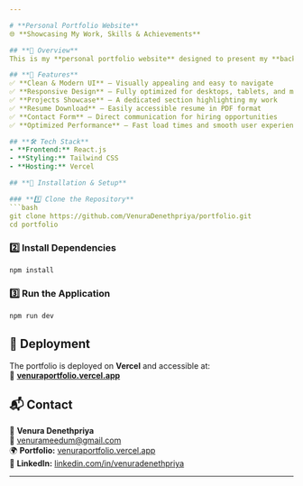 ```yaml
---

# **Personal Portfolio Website**  
🌐 **Showcasing My Work, Skills & Achievements**  

## **📌 Overview**  
This is my **personal portfolio website** designed to present my **background, education, projects, and technical skills** in a structured and visually appealing way. The site includes options for **contacting me and downloading my résumé**, providing a seamless experience for potential employers and collaborators.  

## **🔹 Features**  
✅ **Clean & Modern UI** – Visually appealing and easy to navigate  
✅ **Responsive Design** – Fully optimized for desktops, tablets, and mobile devices  
✅ **Projects Showcase** – A dedicated section highlighting my work  
✅ **Resume Download** – Easily accessible resume in PDF format  
✅ **Contact Form** – Direct communication for hiring opportunities  
✅ **Optimized Performance** – Fast load times and smooth user experience  

## **🛠️ Tech Stack**  
- **Frontend:** React.js  
- **Styling:** Tailwind CSS  
- **Hosting:** Vercel  

## **🔧 Installation & Setup**  

### **1️⃣ Clone the Repository**  
```bash
git clone https://github.com/VenuraDenethpriya/portfolio.git
cd portfolio
```

### **2️⃣ Install Dependencies**  
```bash
npm install
```

### **3️⃣ Run the Application**  
```bash
npm run dev
```

## **🚀 Deployment**  
The portfolio is deployed on **Vercel** and accessible at:  
🔗 **[venuraportfolio.vercel.app](https://venuraportfolio.vercel.app/)**  


## **📬 Contact**  
📩 **Venura Denethpriya**  
📧 [venurameedum@gmail.com](mailto:venurameedum@gmail.com)  
🌍 **Portfolio:** [venuraportfolio.vercel.app](https://venuraportfolio.vercel.app/)  
🔗 **LinkedIn:** [linkedin.com/in/venuradenethpriya](https://www.linkedin.com/in/venuradenethpriya/)  

---
```

